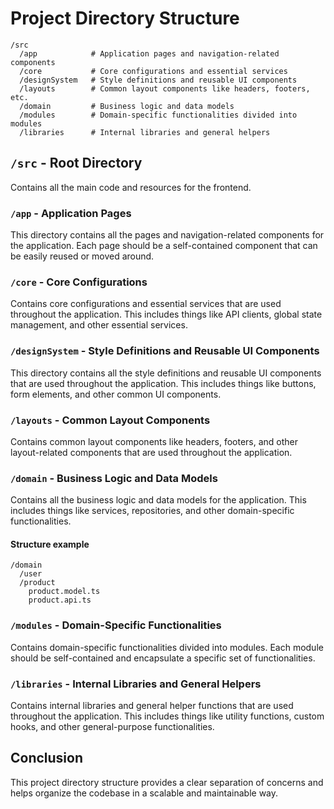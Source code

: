 # Project Directory Structure

```
/src
  /app            # Application pages and navigation-related components
  /core           # Core configurations and essential services
  /designSystem   # Style definitions and reusable UI components
  /layouts        # Common layout components like headers, footers, etc.
  /domain         # Business logic and data models
  /modules        # Domain-specific functionalities divided into modules
  /libraries      # Internal libraries and general helpers
```

## `/src` - Root Directory
Contains all the main code and resources for the frontend.

### `/app` - Application Pages
This directory contains all the pages and navigation-related components for the application. Each page should be a self-contained component that can be easily reused or moved around.

### `/core` - Core Configurations
Contains core configurations and essential services that are used throughout the application. This includes things like API clients, global state management, and other essential services.

### `/designSystem` - Style Definitions and Reusable UI Components
This directory contains all the style definitions and reusable UI components that are used throughout the application. This includes things like buttons, form elements, and other common UI components.

### `/layouts` - Common Layout Components
Contains common layout components like headers, footers, and other layout-related components that are used throughout the application.

### `/domain` - Business Logic and Data Models
Contains all the business logic and data models for the application. This includes things like services, repositories, and other domain-specific functionalities.

#### Structure example

```
/domain
  /user
  /product
    product.model.ts
    product.api.ts
```

### `/modules` - Domain-Specific Functionalities
Contains domain-specific functionalities divided into modules. Each module should be self-contained and encapsulate a specific set of functionalities.

### `/libraries` - Internal Libraries and General Helpers
Contains internal libraries and general helper functions that are used throughout the application. This includes things like utility functions, custom hooks, and other general-purpose functionalities.

## Conclusion
This project directory structure provides a clear separation of concerns and helps organize the codebase in a scalable and maintainable way.
